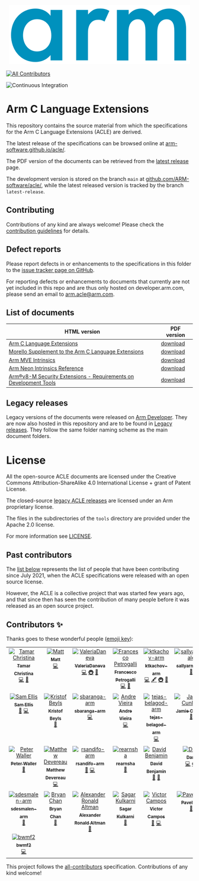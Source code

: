 <!-- SPDX-FileCopyrightText: Copyright 2021-2023 Arm Limited and/or its affiliates <open-source-office@arm.com> -->
<!-- CC-BY-SA-4.0 AND Apache-Patent-License -->
<!-- See LICENSE.md file for details -->
<div align="center">
   <img id="index_logo" src="Arm_logo_blue_RGB.svg" />
</div>

<!-- ALL-CONTRIBUTORS-BADGE:START - Do not remove or modify this section -->
[![All Contributors](https://img.shields.io/badge/all_contributors-29-orange.svg?style=flat-square)](#contributors-)
<!-- ALL-CONTRIBUTORS-BADGE:END -->
![Continuous Integration](https://github.com/ARM-software/acle/actions/workflows/ci.yml/badge.svg)

# Arm C Language Extensions

This repository contains the source material from which the
specifications for the Arm C Language Extensions (ACLE) are derived.

The latest release of the specifications can be browsed online at
[arm-software.github.io/acle/](https://arm-software.github.io/acle/).

The PDF version of the documents can be retrieved from the [latest
release](https://github.com/ARM-software/acle/releases/latest) page.

The development version is stored on the branch `main` at
[github.com/ARM-software/acle/](https://github.com/ARM-software/acle/),
while the latest released version is tracked by the branch
`latest-release`.

## Contributing

Contributions of any kind are always welcome! Please check the
[contribution guidelines](CONTRIBUTING.md) for details.

## Defect reports

Please report defects in or enhancements to the specifications in this folder to
the [issue tracker page on
GitHub](https://github.com/ARM-software/acle/issues).

For reporting defects or enhancements to documents that currently are not yet
included in this repo and are thus only hosted on developer.arm.com, please send
an email to arm.acle@arm.com.

## List of documents

HTML version                                                                                                  | PDF version
---                                                                                                           | ---
[Arm C Language Extensions](https://arm-software.github.io/acle/main/)                                        | [download](https://github.com/ARM-software/acle/releases/latest)
[Morello Supplement to the Arm C Language Extensions](https://arm-software.github.io/acle/morello/)           | [download](https://github.com/ARM-software/acle/releases/latest)
[Arm MVE Intrinsics](https://arm-software.github.io/acle/mve_intrinsics/)                                     | [download](https://github.com/ARM-software/acle/releases/latest)
[Arm Neon Intrinsics Reference](https://arm-software.github.io/acle/neon_intrinsics/)                         | [download](https://github.com/ARM-software/acle/releases/latest)
[Arm®v8-M Security Extensions - Requirements on Development Tools](https://arm-software.github.io/acle/cmse/) | [download](https://github.com/ARM-software/acle/releases/latest)

## Legacy releases

Legacy versions of the documents were released on [Arm Developer](https://developer.arm.com).
They are now also hosted in this repository and are to be found in [Legacy releases](legacyreleases/README.md).
They follow the same folder naming scheme as the main document folders.

# License

All the open-source ACLE documents are licensed under the Creative
Commons Attribution-ShareAlike 4.0 International License + grant
of Patent License.

The closed-source [legacy ACLE releases](legacyreleases/README.md) are
licensed under an Arm proprietary license.

The files in the subdirectories of the `tools` directory are provided
under the Apache 2.0 license.

For more information see [LICENSE](LICENSE.md).

## Past contributors

The [list below](#contributors) represents the list of people that
have been contributing since July 2021, when the ACLE specifications
were released with an open source license.

However, the ACLE is a collective project that was started few years
ago, and that since then has seen the contribution of many people
before it was released as an open source project.

## Contributors ✨

Thanks goes to these wonderful people ([emoji key](https://allcontributors.org/docs/en/emoji-key)):

<!-- ALL-CONTRIBUTORS-LIST:START - Do not remove or modify this section -->
<!-- prettier-ignore-start -->
<!-- markdownlint-disable -->
<table>
  <tbody>
    <tr>
      <td align="center" valign="top" width="14.28%"><a href="https://github.com/TamarChristinaArm"><img src="https://avatars.githubusercontent.com/u/48126768?v=4?s=100" width="100px;" alt="Tamar Christina"/><br /><sub><b>Tamar Christina</b></sub></a><br /><a href="https://github.com/ARM-software/acle/commits?author=TamarChristinaArm" title="Code">💻</a> <a href="https://github.com/ARM-software/acle/pulls?q=is%3Apr+reviewed-by%3ATamarChristinaArm" title="Reviewed Pull Requests">👀</a></td>
      <td align="center" valign="top" width="14.28%"><a href="https://github.com/MattPD"><img src="https://avatars.githubusercontent.com/u/130135?v=4?s=100" width="100px;" alt="Matt"/><br /><sub><b>Matt</b></sub></a><br /><a href="https://github.com/ARM-software/acle/commits?author=MattPD" title="Code">💻</a></td>
      <td align="center" valign="top" width="14.28%"><a href="https://github.com/ValeriaDaneva"><img src="https://avatars.githubusercontent.com/u/90907783?v=4?s=100" width="100px;" alt="ValeriaDaneva"/><br /><sub><b>ValeriaDaneva</b></sub></a><br /><a href="https://github.com/ARM-software/acle/commits?author=ValeriaDaneva" title="Code">💻</a> <a href="#infra-ValeriaDaneva" title="Infrastructure (Hosting, Build-Tools, etc)">🚇</a> <a href="https://github.com/ARM-software/acle/pulls?q=is%3Apr+reviewed-by%3AValeriaDaneva" title="Reviewed Pull Requests">👀</a></td>
      <td align="center" valign="top" width="14.28%"><a href="http://tubafranz.me/"><img src="https://avatars.githubusercontent.com/u/25690309?v=4?s=100" width="100px;" alt="Francesco Petrogalli"/><br /><sub><b>Francesco Petrogalli</b></sub></a><br /><a href="https://github.com/ARM-software/acle/commits?author=fpetrogalli" title="Code">💻</a> <a href="https://github.com/ARM-software/acle/pulls?q=is%3Apr+reviewed-by%3Afpetrogalli" title="Reviewed Pull Requests">👀</a></td>
      <td align="center" valign="top" width="14.28%"><a href="https://github.com/ktkachov-arm"><img src="https://avatars.githubusercontent.com/u/74917949?v=4?s=100" width="100px;" alt="ktkachov-arm"/><br /><sub><b>ktkachov-arm</b></sub></a><br /><a href="https://github.com/ARM-software/acle/commits?author=ktkachov-arm" title="Code">💻</a> <a href="#content-ktkachov-arm" title="Content">🖋</a> <a href="#infra-ktkachov-arm" title="Infrastructure (Hosting, Build-Tools, etc)">🚇</a> <a href="https://github.com/ARM-software/acle/pulls?q=is%3Apr+reviewed-by%3Aktkachov-arm" title="Reviewed Pull Requests">👀</a></td>
      <td align="center" valign="top" width="14.28%"><a href="https://github.com/sallyarmneale"><img src="https://avatars.githubusercontent.com/u/56446080?v=4?s=100" width="100px;" alt="sallyarmneale"/><br /><sub><b>sallyarmneale</b></sub></a><br /><a href="https://github.com/ARM-software/acle/pulls?q=is%3Apr+reviewed-by%3Asallyarmneale" title="Reviewed Pull Requests">👀</a></td>
      <td align="center" valign="top" width="14.28%"><a href="https://github.com/statham-arm"><img src="https://avatars.githubusercontent.com/u/54840944?v=4?s=100" width="100px;" alt="Simon Tatham"/><br /><sub><b>Simon Tatham</b></sub></a><br /><a href="https://github.com/ARM-software/acle/pulls?q=is%3Apr+reviewed-by%3Astatham-arm" title="Reviewed Pull Requests">👀</a></td>
    </tr>
    <tr>
      <td align="center" valign="top" width="14.28%"><a href="https://github.com/sam-ellis"><img src="https://avatars.githubusercontent.com/u/6695726?v=4?s=100" width="100px;" alt="Sam Ellis"/><br /><sub><b>Sam Ellis</b></sub></a><br /><a href="https://github.com/ARM-software/acle/pulls?q=is%3Apr+reviewed-by%3Asam-ellis" title="Reviewed Pull Requests">👀</a> <a href="https://github.com/ARM-software/acle/commits?author=sam-ellis" title="Code">💻</a></td>
      <td align="center" valign="top" width="14.28%"><a href="https://github.com/kbeyls"><img src="https://avatars.githubusercontent.com/u/19591946?v=4?s=100" width="100px;" alt="Kristof Beyls"/><br /><sub><b>Kristof Beyls</b></sub></a><br /><a href="https://github.com/ARM-software/acle/pulls?q=is%3Apr+reviewed-by%3Akbeyls" title="Reviewed Pull Requests">👀</a></td>
      <td align="center" valign="top" width="14.28%"><a href="https://github.com/sbaranga-arm"><img src="https://avatars.githubusercontent.com/u/24250117?v=4?s=100" width="100px;" alt="sbaranga-arm"/><br /><sub><b>sbaranga-arm</b></sub></a><br /><a href="https://github.com/ARM-software/acle/commits?author=sbaranga-arm" title="Code">💻</a></td>
      <td align="center" valign="top" width="14.28%"><a href="https://github.com/avieira-arm"><img src="https://avatars.githubusercontent.com/u/68072104?v=4?s=100" width="100px;" alt="Andre Vieira"/><br /><sub><b>Andre Vieira</b></sub></a><br /><a href="https://github.com/ARM-software/acle/commits?author=avieira-arm" title="Code">💻</a></td>
      <td align="center" valign="top" width="14.28%"><a href="https://github.com/tejas-belagod-arm"><img src="https://avatars.githubusercontent.com/u/92718852?v=4?s=100" width="100px;" alt="tejas-belagod-arm"/><br /><sub><b>tejas-belagod-arm</b></sub></a><br /><a href="https://github.com/ARM-software/acle/commits?author=tejas-belagod-arm" title="Code">💻</a></td>
      <td align="center" valign="top" width="14.28%"><a href="https://github.com/JamieCunliffe"><img src="https://avatars.githubusercontent.com/u/29557119?v=4?s=100" width="100px;" alt="Jamie Cunliffe"/><br /><sub><b>Jamie Cunliffe</b></sub></a><br /><a href="https://github.com/ARM-software/acle/issues?q=author%3AJamieCunliffe" title="Bug reports">🐛</a></td>
      <td align="center" valign="top" width="14.28%"><a href="https://github.com/georges-arm"><img src="https://avatars.githubusercontent.com/u/93212071?v=4?s=100" width="100px;" alt="George Steed"/><br /><sub><b>George Steed</b></sub></a><br /><a href="https://github.com/ARM-software/acle/commits?author=georges-arm" title="Code">💻</a> <a href="https://github.com/ARM-software/acle/pulls?q=is%3Apr+reviewed-by%3Ageorges-arm" title="Reviewed Pull Requests">👀</a></td>
    </tr>
    <tr>
      <td align="center" valign="top" width="14.28%"><a href="https://github.com/peterwaller-arm"><img src="https://avatars.githubusercontent.com/u/52030119?v=4?s=100" width="100px;" alt="Peter Waller"/><br /><sub><b>Peter Waller</b></sub></a><br /><a href="https://github.com/ARM-software/acle/pulls?q=is%3Apr+reviewed-by%3Apeterwaller-arm" title="Reviewed Pull Requests">👀</a></td>
      <td align="center" valign="top" width="14.28%"><a href="https://github.com/MDevereau"><img src="https://avatars.githubusercontent.com/u/81567778?v=4?s=100" width="100px;" alt="Matthew Devereau"/><br /><sub><b>Matthew Devereau</b></sub></a><br /><a href="https://github.com/ARM-software/acle/commits?author=MDevereau" title="Code">💻</a></td>
      <td align="center" valign="top" width="14.28%"><a href="https://github.com/rsandifo-arm"><img src="https://avatars.githubusercontent.com/u/28043039?v=4?s=100" width="100px;" alt="rsandifo-arm"/><br /><sub><b>rsandifo-arm</b></sub></a><br /><a href="https://github.com/ARM-software/acle/pulls?q=is%3Apr+reviewed-by%3Arsandifo-arm" title="Reviewed Pull Requests">👀</a> <a href="https://github.com/ARM-software/acle/commits?author=rsandifo-arm" title="Code">💻</a></td>
      <td align="center" valign="top" width="14.28%"><a href="https://github.com/rearnsha"><img src="https://avatars.githubusercontent.com/u/57798236?v=4?s=100" width="100px;" alt="rearnsha"/><br /><sub><b>rearnsha</b></sub></a><br /><a href="https://github.com/ARM-software/acle/pulls?q=is%3Apr+reviewed-by%3Arearnsha" title="Reviewed Pull Requests">👀</a></td>
      <td align="center" valign="top" width="14.28%"><a href="https://davidben.net"><img src="https://avatars.githubusercontent.com/u/109690?v=4?s=100" width="100px;" alt="David Benjamin"/><br /><sub><b>David Benjamin</b></sub></a><br /><a href="https://github.com/ARM-software/acle/issues?q=author%3Adavidben" title="Bug reports">🐛</a> <a href="https://github.com/ARM-software/acle/pulls?q=is%3Apr+reviewed-by%3Adavidben" title="Reviewed Pull Requests">👀</a></td>
      <td align="center" valign="top" width="14.28%"><a href="https://github.com/DanielKristofKiss"><img src="https://avatars.githubusercontent.com/u/4526629?v=4?s=100" width="100px;" alt="Dani"/><br /><sub><b>Dani</b></sub></a><br /><a href="https://github.com/ARM-software/acle/commits?author=DanielKristofKiss" title="Code">💻</a> <a href="#infra-DanielKristofKiss" title="Infrastructure (Hosting, Build-Tools, etc)">🚇</a></td>
      <td align="center" valign="top" width="14.28%"><a href="https://github.com/stuij"><img src="https://avatars.githubusercontent.com/u/192309?v=4?s=100" width="100px;" alt="Ties Stuij"/><br /><sub><b>Ties Stuij</b></sub></a><br /><a href="https://github.com/ARM-software/acle/pulls?q=is%3Apr+reviewed-by%3Astuij" title="Reviewed Pull Requests">👀</a></td>
    </tr>
    <tr>
      <td align="center" valign="top" width="14.28%"><a href="https://github.com/sdesmalen-arm"><img src="https://avatars.githubusercontent.com/u/36851054?v=4?s=100" width="100px;" alt="sdesmalen-arm"/><br /><sub><b>sdesmalen-arm</b></sub></a><br /><a href="https://github.com/ARM-software/acle/pulls?q=is%3Apr+reviewed-by%3Asdesmalen-arm" title="Reviewed Pull Requests">👀</a></td>
      <td align="center" valign="top" width="14.28%"><a href="https://github.com/bryanpkc"><img src="https://avatars.githubusercontent.com/u/7143326?v=4?s=100" width="100px;" alt="Bryan Chan"/><br /><sub><b>Bryan Chan</b></sub></a><br /><a href="https://github.com/ARM-software/acle/pulls?q=is%3Apr+reviewed-by%3Abryanpkc" title="Reviewed Pull Requests">👀</a></td>
      <td align="center" valign="top" width="14.28%"><a href="https://pthariensflame.wordpress.com"><img src="https://avatars.githubusercontent.com/u/1847577?v=4?s=100" width="100px;" alt="Alexander Ronald Altman"/><br /><sub><b>Alexander Ronald Altman</b></sub></a><br /><a href="https://github.com/ARM-software/acle/pulls?q=is%3Apr+reviewed-by%3Apthariensflame" title="Reviewed Pull Requests">👀</a></td>
      <td align="center" valign="top" width="14.28%"><a href="https://github.com/sagarkulkarni19"><img src="https://avatars.githubusercontent.com/u/24480535?v=4?s=100" width="100px;" alt="Sagar Kulkarni"/><br /><sub><b>Sagar Kulkarni</b></sub></a><br /><a href="https://github.com/ARM-software/acle/pulls?q=is%3Apr+reviewed-by%3Asagarkulkarni19" title="Reviewed Pull Requests">👀</a></td>
      <td align="center" valign="top" width="14.28%"><a href="https://www.linkedin.com/in/vhscampos"><img src="https://avatars.githubusercontent.com/u/3412620?v=4?s=100" width="100px;" alt="Victor Campos"/><br /><sub><b>Victor Campos</b></sub></a><br /><a href="https://github.com/ARM-software/acle/commits?author=vhscampos" title="Documentation">📖</a> <a href="https://github.com/ARM-software/acle/commits?author=vhscampos" title="Code">💻</a></td>
      <td align="center" valign="top" width="14.28%"><a href="https://github.com/ilinpv"><img src="https://avatars.githubusercontent.com/u/61020334?v=4?s=100" width="100px;" alt="Pavel Iliin"/><br /><sub><b>Pavel Iliin</b></sub></a><br /><a href="https://github.com/ARM-software/acle/pulls?q=is%3Apr+reviewed-by%3Ailinpv" title="Reviewed Pull Requests">👀</a></td>
      <td align="center" valign="top" width="14.28%"><a href="https://lenary.co.uk"><img src="https://avatars.githubusercontent.com/u/14548?v=4?s=100" width="100px;" alt="Sam Elliott"/><br /><sub><b>Sam Elliott</b></sub></a><br /><a href="https://github.com/ARM-software/acle/pulls?q=is%3Apr+reviewed-by%3Alenary" title="Reviewed Pull Requests">👀</a> <a href="https://github.com/ARM-software/acle/commits?author=lenary" title="Code">💻</a></td>
    </tr>
    <tr>
      <td align="center" valign="top" width="14.28%"><a href="https://github.com/bwmf2"><img src="https://avatars.githubusercontent.com/u/117049336?v=4?s=100" width="100px;" alt="bwmf2"/><br /><sub><b>bwmf2</b></sub></a><br /><a href="https://github.com/ARM-software/acle/commits?author=bwmf2" title="Code">💻</a></td>
    </tr>
  </tbody>
</table>

<!-- markdownlint-restore -->
<!-- prettier-ignore-end -->

<!-- ALL-CONTRIBUTORS-LIST:END -->

This project follows the [all-contributors](https://github.com/all-contributors/all-contributors) specification. Contributions of any kind welcome!
